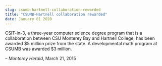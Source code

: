 ```yaml
---
slug: csumb-hartnell-collaboration-rewarded
title: "CSUMB-Hartnell collaboration rewarded"
date: January 01 2020
---
```


<p>CSIT&#45;in&#45;3, a three&#45;year computer science degree program that is a collaboration between CSU Monterey Bay and Hartnell College, has been awarded  $5 million prize from the state. A developmental math program at CSUMB was awarded $3 million.
</p><p>– <em>Monterey Herald</em>, March 21, 2015
</p>
